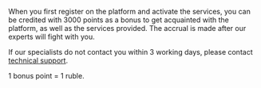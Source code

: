 When you first register on the platform and activate the services, you can be credited with 3000 points as a bonus to get acquainted with the platform, as well as the services provided. The accrual is made after our experts will fight with you.

If our specialists do not contact you within 3 working days, please contact [technical support](/en/contacts).

<info>
1 bonus point = 1 ruble.
</info>
